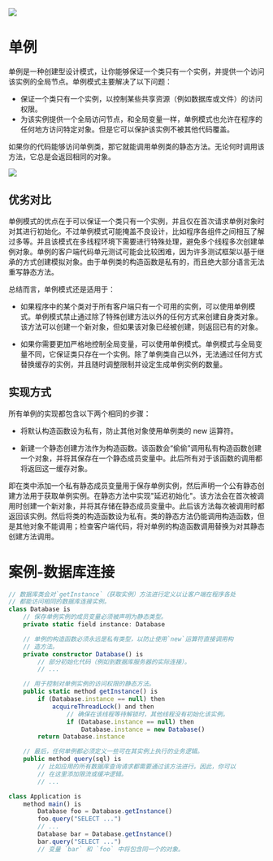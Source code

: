 ![](https://i.postimg.cc/HkQ7F1hn/image.png)

# 单例

单例是一种创建型设计模式，让你能够保证一个类只有一个实例，并提供一个访问该实例的全局节点。单例模式主要解决了以下问题：

- 保证一个类只有一个实例，以控制某些共享资源（例如数据库或文件）的访问权限。
- 为该实例提供一个全局访问节点，和全局变量一样，单例模式也允许在程序的任何地方访问特定对象。但是它可以保护该实例不被其他代码覆盖。

如果你的代码能够访问单例类，那它就能调用单例类的静态方法。无论何时调用该方法，它总是会返回相同的对象。

![](https://i.postimg.cc/YSMmHD53/image.png)

## 优劣对比

单例模式的优点在于可以保证一个类只有一个实例，并且仅在首次请求单例对象时对其进行初始化。不过单例模式可能掩盖不良设计，比如程序各组件之间相互了解过多等。并且该模式在多线程环境下需要进行特殊处理，避免多个线程多次创建单例对象。单例的客户端代码单元测试可能会比较困难，因为许多测试框架以基于继承的方式创建模拟对象。由于单例类的构造函数是私有的，而且绝大部分语言无法重写静态方法。

总结而言，单例模式还是适用于：

- 如果程序中的某个类对于所有客户端只有一个可用的实例，可以使用单例模式。单例模式禁止通过除了特殊创建方法以外的任何方式来创建自身类对象。该方法可以创建一个新对象，但如果该对象已经被创建，则返回已有的对象。

- 如果你需要更加严格地控制全局变量，可以使用单例模式。单例模式与全局变量不同，它保证类只存在一个实例。除了单例类自己以外，无法通过任何方式替换缓存的实例，并且随时调整限制并设定生成单例实例的数量。

## 实现方式

所有单例的实现都包含以下两个相同的步骤：

- 将默认构造函数设为私有，防止其他对象使用单例类的 new 运算符。

- 新建一个静态创建方法作为构造函数。该函数会“偷偷”调用私有构造函数创建一个对象，并将其保存在一个静态成员变量中。此后所有对于该函数的调用都将返回这一缓存对象。

即在类中添加一个私有静态成员变量用于保存单例实例，然后声明一个公有静态创建方法用于获取单例实例。在静态方法中实现"延迟初始化"。该方法会在首次被调用时创建一个新对象，并将其存储在静态成员变量中。此后该方法每次被调用时都返回该实例。然后将类的构造函数设为私有。类的静态方法仍能调用构造函数，但是其他对象不能调用；检查客户端代码，将对单例的构造函数调用替换为对其静态创建方法调用。

# 案例-数据库连接

```ts
// 数据库类会对`getInstance`（获取实例）方法进行定义以让客户端在程序各处
// 都能访问相同的数据库连接实例。
class Database is
    // 保存单例实例的成员变量必须被声明为静态类型。
    private static field instance: Database

    // 单例的构造函数必须永远是私有类型，以防止使用`new`运算符直接调用构
    // 造方法。
    private constructor Database() is
        // 部分初始化代码（例如到数据库服务器的实际连接）。
        // ...

    // 用于控制对单例实例的访问权限的静态方法。
    public static method getInstance() is
        if (Database.instance == null) then
            acquireThreadLock() and then
                // 确保在该线程等待解锁时，其他线程没有初始化该实例。
                if (Database.instance == null) then
                    Database.instance = new Database()
        return Database.instance

    // 最后，任何单例都必须定义一些可在其实例上执行的业务逻辑。
    public method query(sql) is
        // 比如应用的所有数据库查询请求都需要通过该方法进行。因此，你可以
        // 在这里添加限流或缓冲逻辑。
        // ...

class Application is
    method main() is
        Database foo = Database.getInstance()
        foo.query("SELECT ...")
        // ...
        Database bar = Database.getInstance()
        bar.query("SELECT ...")
        // 变量 `bar` 和 `foo` 中将包含同一个的对象。
```
